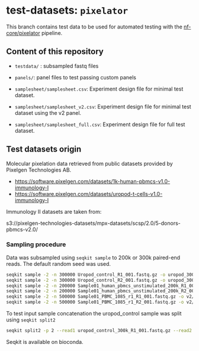 # test-datasets: `pixelator`

This branch contains test data to be used for automated testing with the [nf-core/pixelator](https://github.com/nf-core/pixelator) pipeline.

## Content of this repository

- `testdata/` : subsampled fastq files
- `panels/`: panel files to test passing custom panels

- `samplesheet/samplesheet.csv`: Experiment design file for minimal test dataset.
- `samplesheet/samplesheet_v2.csv`: Experiment design file for minimal test dataset using the v2 panel.
- `samplesheet/samplesheet_full.csv`: Experiment design file for full test dataset.

## Test datasets origin

Molecular pixelation data retrieved from public datasets provided by Pixelgen Technologies AB.

- https://software.pixelgen.com/datasets/1k-human-pbmcs-v1.0-immunology-I
- https://software.pixelgen.com/datasets/uropod-t-cells-v1.0-immunology-I

Immunology II datasets are taken from:

s3://pixelgen-technologies-datasets/mpx-datasets/scsp/2.0/5-donors-pbmcs-v2.0/


### Sampling procedure


Data was subsampled using `seqkit sample` to 200k or 300k paired-end reads.
The default random seed was used.

```bash
seqkit sample -2 -n 300000 Uropod_control_R1_001.fastq.gz -o uropod_300k_control_R1_001.fastq.gz
seqkit sample -2 -n 300000 Uropod_control_R2_001.fastq.gz -o uropod_300k_control_R2_001.fastq.gz
seqkit sample -2 -n 200000 Sample01_human_pbmcs_unstimulated_200k_R1_001.fastq.gz -o Sample01_human_pbmcs_unstimulated_200k_R1_001.fastq.gz
seqkit sample -2 -n 200000 Sample01_human_pbmcs_unstimulated_200k_R2_001.fastq.gz -o Sample01_human_pbmcs_unstimulated_200k_R2_001.fastq.gz
seqkit sample -2 -n 500000 Sample01_PBMC_1085_r1_R1_001.fastq.gz -o v2/Sample01_PBMC_1085_500k_r1_R1_001.fastq.gz
seqkit sample -2 -n 500000 Sample01_PBMC_1085_r1_R2_001.fastq.gz -o v2/Sample01_PBMC_1085_500k_r1_R2_001.fastq.gz
```

To test input sample concatenation the uropod_control sample was split using `seqkit split2`

```bash
seqkit split2 -p 2 --read1 uropod_control_300k_R1_001.fastq.gz --read2 uropod_control_300k_R2_001.fastq.gz
```

Seqkit is available on bioconda.